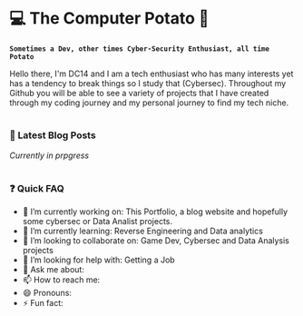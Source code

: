# 💻 The Computer Potato 🥔

**`Sometimes a Dev, other times Cyber-Security Enthusiast, all time Potato`**

Hello there, I'm DC14 and I am a tech enthusiast who has many interests yet has a tendency to break things so I study that (Cybersec). Throughout my Github you will be able to see a variety of projects that I have created through my coding journey and my personal journey to find my tech niche.

#

### 📰 Latest Blog Posts

*Currently in prpgress*

#

### ❓ Quick FAQ

- 🔭 I’m currently working on: This Portfolio, a blog website and hopefully some cybersec or Data Analist projects.
- 🌱 I’m currently learning: Reverse Engineering and Data analytics
- 👯 I’m looking to collaborate on: Game Dev, Cybersec and Data Analysis projects
- 🤔 I’m looking for help with: Getting a Job
- 💬 Ask me about:
- 📫 How to reach me:
- 😄 Pronouns:
- ⚡ Fun fact:

<!--
**PotatChild/PotatChild** is a ✨ _special_ ✨ repository because its `README.md` (this file) appears on your GitHub profile.

Here are some ideas to get you started:

- 🔭 I’m currently working on ...
- 🌱 I’m currently learning ...
- 👯 I’m looking to collaborate on ...
- 🤔 I’m looking for help with ...
- 💬 Ask me about ...
- 📫 How to reach me: ...
- 😄 Pronouns: ...
- ⚡ Fun fact: ...
-->

